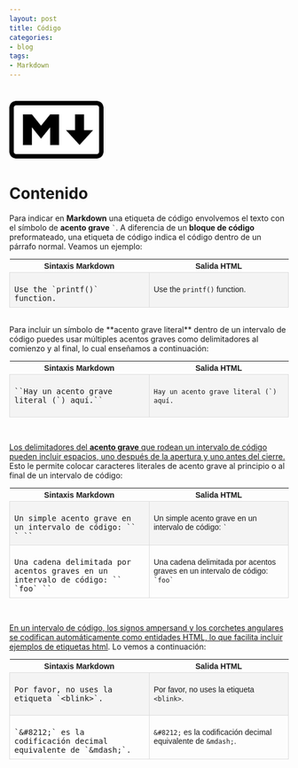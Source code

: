 ```yaml
---
layout: post
title: Código
categories:
- blog
tags:
- Markdown
---
```


<!-- Estilo CSS del post-->
<style>
ul.b {list-style-type: disc;}

table {
    font-family: arial, sans-serif;
    border-collapse: collapse;
    width: 100%;
}

td {
  vertical-align: baseline;
    border: 1px solid #dddddd;
    text-align: left;
    padding: 8px;
}

th {
    text-align: center;
    width: 50%;
}
tr:nth-child(even) {
    background-color: rgba(238, 238, 238, 0.57);
}
td:first-child {
    font-family: 'Inconsolata', monospace;
}

table h1 {
  font-size: 2em;
  font-weight: normal;
  color: #000;
}

h2 {
  font-size: 1.5em;
  font-weight: normal;
}

h3 {
  font-size: 1.17em;
  font-weight: normal;
}

h4 {
  font-size: 1.00em;
  font-weight: normal;
}

h5 {
  font-size: 0.83em;
  font-weight: normal;
}

h6 {
  font-size: 0.67em;
  font-weight: normal;
}
</style>

<!-- Imagen Markdown -->
# <img src="./../static/markdown.png" alt="Drawing" style="width: 170px;"/>

<!-- Contenido post -->
# Contenido
Para indicar en **Markdown** una etiqueta de código envolvemos el texto con el símbolo de **acento grave** `` ` ``. A diferencia de un **bloque de código** preformateado, una etiqueta de código indica el código dentro de un párrafo normal. Veamos un ejemplo:

<table>
  <tr>
    <th>Sintaxis Markdown</th>
    <th>Salida HTML</th>
  </tr>
  <tr>
    <td>
    Use the `printf()` function.
    </td>
    <td>
    <p>Use the <code>printf()</code> function.</p>
    </td>
  </tr>  
</table>

<br/>
Para incluir un símbolo de **acento grave literal** dentro de un intervalo de código puedes usar múltiples acentos graves como delimitadores al comienzo y al final, lo cual enseñamos a continuación:

<table>
  <tr>
    <th>Sintaxis Markdown</th>
    <th>Salida HTML</th>
  </tr>
  <tr>
    <td>
    ``Hay un acento grave literal (`) aquí.``
    </td>
    <td>
    <p><code>Hay un acento grave literal (`) aquí.</code></p>
    </td>
  </tr>  
</table>

<br/>

<ins>Los delimitadores del **acento grave** que rodean un intervalo de código pueden incluir espacios, uno después de la apertura y uno antes del cierre.</ins> Esto le permite colocar caracteres literales de acento grave al principio o al final de un intervalo de código:

<table>
  <tr>
    <th>Sintaxis Markdown</th>
    <th>Salida HTML</th>
  </tr>
  <tr>
    <td>
    Un simple acento grave en un intervalo de código: `` ` ``
    </td>
    <td>
    <p>Un simple acento grave en un intervalo de código: <code>`</code></p>
    </td>
  </tr>  
  <tr>
    <td>
    Una cadena delimitada por acentos graves en un intervalo de código: `` `foo` ``
    </td>
    <td>
    <p>Una cadena delimitada por acentos graves en un intervalo de código: <code>`foo`</code></p>
    </td>
  </tr> 
</table>

<br/>

<ins>En un intervalo de código, los signos ampersand y los corchetes angulares se codifican automáticamente como entidades HTML, lo que facilita incluir ejemplos de etiquetas html</ins>. Lo vemos a continuación:

<table>
  <tr>
    <th>Sintaxis Markdown</th>
    <th>Salida HTML</th>
  </tr>
  <tr>
    <td>
    Por favor, no uses la etiqueta `&lt;blink&gt;`.
    </td>
    <td>
    <p>Por favor, no uses la etiqueta <code>&lt;blink&gt;</code>.</p>
    </td>
  </tr>  
  <tr>
    <td>
    `&amp;#8212;` es la codificación decimal equivalente de `&amp;mdash;`.
    </td>
    <td>
      <p><code>&amp;#8212;</code> es la codificación decimal equivalente de <code>&amp;mdash;</code>.</p>
    </td>
  </tr> 
</table>

